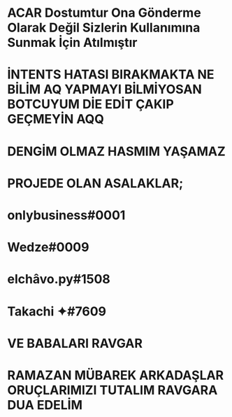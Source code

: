 # ACAR Dostumtur Ona Gönderme Olarak Değil Sizlerin Kullanımına Sunmak İçin Atılmıştır

# İNTENTS HATASI BIRAKMAKTA NE BİLİM AQ YAPMAYI BİLMİYOSAN BOTCUYUM DİE EDİT ÇAKIP GEÇMEYİN AQQ

# DENGİM OLMAZ HASMIM YAŞAMAZ

# PROJEDE OLAN ASALAKLAR;

# onlybusiness#0001
# Wedze#0009
# elchâvo.py#1508
# Takachi ✦#7609
# VE BABALARI RAVGAR

# RAMAZAN MÜBAREK ARKADAŞLAR ORUÇLARIMIZI TUTALIM RAVGARA DUA EDELİM


